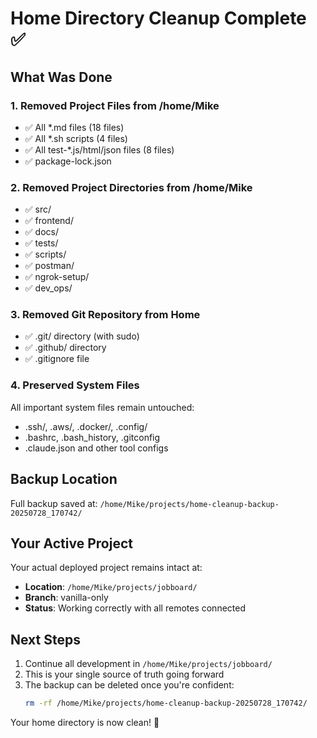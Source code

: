 # Home Directory Cleanup Complete ✅

## What Was Done

### 1. **Removed Project Files from /home/Mike**
- ✅ All *.md files (18 files)
- ✅ All *.sh scripts (4 files)  
- ✅ All test-*.js/html/json files (8 files)
- ✅ package-lock.json

### 2. **Removed Project Directories from /home/Mike**
- ✅ src/
- ✅ frontend/
- ✅ docs/
- ✅ tests/
- ✅ scripts/
- ✅ postman/
- ✅ ngrok-setup/
- ✅ dev_ops/

### 3. **Removed Git Repository from Home**
- ✅ .git/ directory (with sudo)
- ✅ .github/ directory
- ✅ .gitignore file

### 4. **Preserved System Files**
All important system files remain untouched:
- .ssh/, .aws/, .docker/, .config/
- .bashrc, .bash_history, .gitconfig
- .claude.json and other tool configs

## Backup Location
Full backup saved at: `/home/Mike/projects/home-cleanup-backup-20250728_170742/`

## Your Active Project
Your actual deployed project remains intact at:
- **Location**: `/home/Mike/projects/jobboard/`
- **Branch**: vanilla-only
- **Status**: Working correctly with all remotes connected

## Next Steps
1. Continue all development in `/home/Mike/projects/jobboard/`
2. This is your single source of truth going forward
3. The backup can be deleted once you're confident: 
   ```bash
   rm -rf /home/Mike/projects/home-cleanup-backup-20250728_170742/
   ```

Your home directory is now clean! 🎉